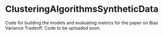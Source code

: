 # ClusteringAlgorithmsSyntheticData
Code for building the models and evaluating metrics for the paper on Bias Variance Tradeoff. Code to be uploaded soon.
